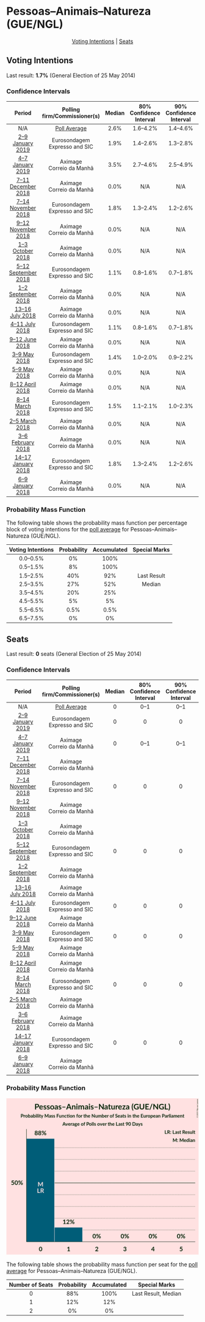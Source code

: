 # Pessoas–Animais–Natureza (GUE/NGL)

<p align="center"><a href="#voting-intentions">Voting Intentions</a> | <a href="#seats">Seats</a></p>

## Voting Intentions

Last result: **1.7%** (General Election of 25 May 2014)

### Confidence Intervals

| Period     | Polling firm/Commissioner(s) | Median | 80% Confidence Interval | 90% Confidence Interval | 95% Confidence Interval | 99% Confidence Interval |
|:----------:|:----------------:|:-----------:|:-----------------------:|:-----------------------:|:-----------------------:|:-----------------------:|
| N/A | [Poll Average](average.html) | 2.6% | 1.6–4.2% | 1.4–4.6% | 1.3–4.9% | 1.1–5.6% |
| [2–9 January 2019](2019-01-09-Eurosondagem.html) | Eurosondagem <br> Expresso and SIC | 1.9% | 1.4–2.6% | 1.3–2.8% | 1.2–2.9% | 1.0–3.3% |
| [4–7 January 2019](2019-01-07-Aximage.html) | Aximage <br> Correio da Manhã | 3.5% | 2.7–4.6% | 2.5–4.9% | 2.3–5.2% | 2.0–5.8% |
| [7–11 December 2018](2018-12-11-Aximage.html) | Aximage <br> Correio da Manhã | 0.0% | N/A | N/A | N/A | N/A |
| [7–14 November 2018](2018-11-14-Eurosondagem.html) | Eurosondagem <br> Expresso and SIC | 1.8% | 1.3–2.4% | 1.2–2.6% | 1.1–2.8% | 0.9–3.1% |
| [9–12 November 2018](2018-11-12-Aximage.html) | Aximage <br> Correio da Manhã | 0.0% | N/A | N/A | N/A | N/A |
| [1–3 October 2018](2018-10-03-Aximage.html) | Aximage <br> Correio da Manhã | 0.0% | N/A | N/A | N/A | N/A |
| [5–12 September 2018](2018-09-12-Eurosondagem.html) | Eurosondagem <br> Expresso and SIC | 1.1% | 0.8–1.6% | 0.7–1.8% | 0.6–2.0% | 0.5–2.3% |
| [1–2 September 2018](2018-09-02-Aximage.html) | Aximage <br> Correio da Manhã | 0.0% | N/A | N/A | N/A | N/A |
| [13–16 July 2018](2018-07-16-Aximage.html) | Aximage <br> Correio da Manhã | 0.0% | N/A | N/A | N/A | N/A |
| [4–11 July 2018](2018-07-11-Eurosondagem.html) | Eurosondagem <br> Expresso and SIC | 1.1% | 0.8–1.6% | 0.7–1.8% | 0.6–2.0% | 0.5–2.2% |
| [9–12 June 2018](2018-06-12-Aximage.html) | Aximage <br> Correio da Manhã | 0.0% | N/A | N/A | N/A | N/A |
| [3–9 May 2018](2018-05-09-Eurosondagem.html) | Eurosondagem <br> Expresso and SIC | 1.4% | 1.0–2.0% | 0.9–2.2% | 0.8–2.3% | 0.7–2.7% |
| [5–9 May 2018](2018-05-09-Aximage.html) | Aximage <br> Correio da Manhã | 0.0% | N/A | N/A | N/A | N/A |
| [8–12 April 2018](2018-04-12-Aximage.html) | Aximage <br> Correio da Manhã | 0.0% | N/A | N/A | N/A | N/A |
| [8–14 March 2018](2018-03-14-Eurosondagem.html) | Eurosondagem <br> Expresso and SIC | 1.5% | 1.1–2.1% | 1.0–2.3% | 0.9–2.4% | 0.7–2.8% |
| [2–5 March 2018](2018-03-05-Aximage.html) | Aximage <br> Correio da Manhã | 0.0% | N/A | N/A | N/A | N/A |
| [3–6 February 2018](2018-02-06-Aximage.html) | Aximage <br> Correio da Manhã | 0.0% | N/A | N/A | N/A | N/A |
| [14–17 January 2018](2018-01-17-Eurosondagem.html) | Eurosondagem <br> Expresso and SIC | 1.8% | 1.3–2.4% | 1.2–2.6% | 1.1–2.8% | 0.9–3.1% |
| [6–9 January 2018](2018-01-09-Aximage.html) | Aximage <br> Correio da Manhã | 0.0% | N/A | N/A | N/A | N/A |

### Probability Mass Function

The following table shows the probability mass function per percentage block of voting intentions for the [poll average](average.html) for Pessoas–Animais–Natureza (GUE/NGL).

| Voting Intentions | Probability | Accumulated | Special Marks |
|:-----------------:|:-----------:|:-----------:|:-------------:|
| 0.0–0.5% | 0% | 100% |  |
| 0.5–1.5% | 8% | 100% |  |
| 1.5–2.5% | 40% | 92% | Last Result |
| 2.5–3.5% | 27% | 52% | Median |
| 3.5–4.5% | 20% | 25% |  |
| 4.5–5.5% | 5% | 5% |  |
| 5.5–6.5% | 0.5% | 0.5% |  |
| 6.5–7.5% | 0% | 0% |  |


## Seats

Last result: **0** seats (General Election of 25 May 2014)

### Confidence Intervals

| Period     | Polling firm/Commissioner(s) | Median | 80% Confidence Interval | 90% Confidence Interval | 95% Confidence Interval | 99% Confidence Interval |
|:----------:|:----------------:|:------:|:-----------------------:|:-----------------------:|:-----------------------:|:-----------------------:|
| N/A | [Poll Average](average.html) | 0 | 0–1 | 0–1 | 0–1 | 0–1 |
| [2–9 January 2019](2019-01-09-Eurosondagem.html) | Eurosondagem <br> Expresso and SIC | 0 | 0 | 0 | 0 | 0 |
| [4–7 January 2019](2019-01-07-Aximage.html) | Aximage <br> Correio da Manhã | 0 | 0–1 | 0–1 | 0–1 | 0–1 |
| [7–11 December 2018](2018-12-11-Aximage.html) | Aximage <br> Correio da Manhã |  |  |  |  |  |
| [7–14 November 2018](2018-11-14-Eurosondagem.html) | Eurosondagem <br> Expresso and SIC | 0 | 0 | 0 | 0 | 0 |
| [9–12 November 2018](2018-11-12-Aximage.html) | Aximage <br> Correio da Manhã |  |  |  |  |  |
| [1–3 October 2018](2018-10-03-Aximage.html) | Aximage <br> Correio da Manhã |  |  |  |  |  |
| [5–12 September 2018](2018-09-12-Eurosondagem.html) | Eurosondagem <br> Expresso and SIC | 0 | 0 | 0 | 0 | 0 |
| [1–2 September 2018](2018-09-02-Aximage.html) | Aximage <br> Correio da Manhã |  |  |  |  |  |
| [13–16 July 2018](2018-07-16-Aximage.html) | Aximage <br> Correio da Manhã |  |  |  |  |  |
| [4–11 July 2018](2018-07-11-Eurosondagem.html) | Eurosondagem <br> Expresso and SIC | 0 | 0 | 0 | 0 | 0 |
| [9–12 June 2018](2018-06-12-Aximage.html) | Aximage <br> Correio da Manhã |  |  |  |  |  |
| [3–9 May 2018](2018-05-09-Eurosondagem.html) | Eurosondagem <br> Expresso and SIC | 0 | 0 | 0 | 0 | 0 |
| [5–9 May 2018](2018-05-09-Aximage.html) | Aximage <br> Correio da Manhã |  |  |  |  |  |
| [8–12 April 2018](2018-04-12-Aximage.html) | Aximage <br> Correio da Manhã |  |  |  |  |  |
| [8–14 March 2018](2018-03-14-Eurosondagem.html) | Eurosondagem <br> Expresso and SIC | 0 | 0 | 0 | 0 | 0 |
| [2–5 March 2018](2018-03-05-Aximage.html) | Aximage <br> Correio da Manhã |  |  |  |  |  |
| [3–6 February 2018](2018-02-06-Aximage.html) | Aximage <br> Correio da Manhã |  |  |  |  |  |
| [14–17 January 2018](2018-01-17-Eurosondagem.html) | Eurosondagem <br> Expresso and SIC | 0 | 0 | 0 | 0 | 0 |
| [6–9 January 2018](2018-01-09-Aximage.html) | Aximage <br> Correio da Manhã |  |  |  |  |  |

### Probability Mass Function

![Graph with seats probability mass function not yet produced](average-seats-pmf-pessoas–animais–naturezaguengl.png "Seats Probability Mass Function")

The following table shows the probability mass function per seat for the [poll average](average.html) for Pessoas–Animais–Natureza (GUE/NGL).

| Number of Seats | Probability | Accumulated | Special Marks |
|:---------------:|:-----------:|:-----------:|:-------------:|
| 0 | 88% | 100% | Last Result, Median |
| 1 | 12% | 12% |  |
| 2 | 0% | 0% |  |


